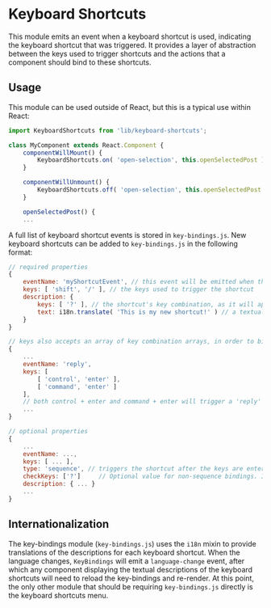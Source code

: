 # Keyboard Shortcuts

This module emits an event when a keyboard shortcut is used, indicating the keyboard shortcut that was triggered. It provides a layer of abstraction between the keys used to trigger shortcuts and the actions that a component should bind to these shortcuts.

## Usage

This module can be used outside of React, but this is a typical use within React:

```js
import KeyboardShortcuts from 'lib/keyboard-shortcuts';

class MyComponent extends React.Component {
	componentWillMount() {
		KeyboardShortcuts.on( 'open-selection', this.openSelectedPost )
	}

	componentWillUnmount() {
		KeyboardShortcuts.off( 'open-selection', this.openSelectedPost );
	}

	openSelectedPost() {
	...
```

A full list of keyboard shortcut events is stored in `key-bindings.js`. New keyboard shortcuts can be added to `key-bindings.js` in the following format:

```js
// required properties
{
	eventName: 'myShortcutEvent', // this event will be emitted when the shortcut is triggered
	keys: [ 'shift', '/' ], // the keys used to trigger the shortcut
	description: {
		keys: [ '?' ], // the shortcut's key combination, as it will appear in the keyboard shortcuts menu
		text: i18n.translate( 'This is my new shortcut!' ) // a textual description of the shortcut
	}
}

// keys also accepts an array of key combination arrays, in order to bind multiple key combinations to the same event
{
	...
	eventName: 'reply',
	keys: [
		[ 'control', 'enter' ],
		[ 'command', 'enter' ]
	],
	// both control + enter and command + enter will trigger a 'reply' event
	...
}

// optional properties
{
	...
	eventName: ...,
	keys: [ ... ],
	type: 'sequence', // triggers the shortcut after the keys are entered in sequence
	checkKeys: ['?']     // Optional value for non-sequence bindings. If set, checks if the value of e.key or e.keyIdentifier matches any characters in the list before firing the event.
	description: { ... }
	...
}
```

## Internationalization

The key-bindings module (`key-bindings.js`) uses the `i18n` mixin to provide translations of the descriptions for each keyboard shortcut. When the language changes, `KeyBindings` will emit a `language-change` event, after which any component displaying the textual descriptions of the keyboard shortcuts will need to reload the key-bindings and re-render. At this point, the only other module that should be requiring `key-bindings.js` directly is the keyboard shortcuts menu.
